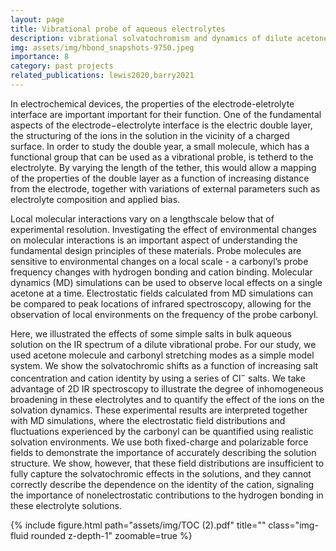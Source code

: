 ```yaml
---
layout: page
title: Vibrational probe of aqueous electrolytes
description: vibrational solvatochromism and dynamics of dilute acetone as a carbonyl probe in simple aqueous electrolytes
img: assets/img/hbond_snapshots-9750.jpeg
importance: 8
category: past projects
related_publications: lewis2020,barry2021
---
```


In electrochemical devices, the properties of the electrode-eletrolyte interface are important important for their function. One of the fundamental aspects of the electrode−electrolyte interface is the electric double layer, the structuring of the ions in the solution in the vicinity of a charged surface. In order to study the double year, a small molecule, which has a functional group that can be used as a vibrational proble, is tetherd to the electrolyte. By varying the length of the tether, this would allow a mapping of the properties of the double layer as a function of increasing distance from the electrode, together with variations of external parameters such as electrolyte composition and applied bias.

Local molecular interactions vary on a lengthscale below that of experimental resolution. Investigating the effect of environmental changes on molecular interactions is an important aspect of understanding the fundamental design principles of these materials. Probe molecules are sensitive to environmental changes on a local scale - a carbonyl’s probe frequency changes with hydrogen bonding and cation binding. Molecular dynamics (MD) simulations can be used to observe local effects on a single acetone at a time. Electrostatic fields calculated from MD simulations can be compared to peak locations of infrared spectroscopy, allowing for the observation of local environments on the frequency of the probe carbonyl.

Here, we illustrated the effects of some simple salts in bulk aqueous solution on the IR spectrum of a dilute vibrational probe. For our study, we used acetone molecule and carbonyl stretching modes as a simple model system. We show the solvatochromic shifts as a function of increasing salt concentration and cation identity by using a series of Cl<sup>−</sup> salts. We take advantage of 2D IR spectroscopy to illustrate the degree of inhomogeneous broadening in these electrolytes and to quantify the effect of the ions on the solvation dynamics. These experimental results are interpreted together with MD simulations, where the electrostatic field distributions and fluctuations experienced by the carbonyl can be quantified using realistic solvation environments. We use both fixed-charge and polarizable force fields to demonstrate the importance of accurately describing the solution structure. We show, however, that these field distributions are insufficient to fully capture the solvatochromic effects in the solutions, and they cannot correctly describe the dependence on the identity of the cation, signaling the importance of nonelectrostatic contributions to the hydrogen bonding in these electrolyte solutions.


<div class="row">
    <div class="col-sm mt-3 mt-md-0">
        {% include figure.html path="assets/img/TOC (2).pdf" title="" class="img-fluid rounded z-depth-1" zoomable=true %}
    </div>
</div>
